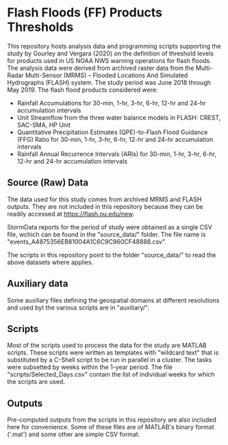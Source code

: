 # Flash Floods (FF) Products Thresholds

This repository hosts analysis data and programming scripts supporting the study by Gourley and Vergara (2020) on the definition of threshold levels for products used in US NOAA NWS warning operations for flash floods. The analysis data were derived from archived raster data from the Multi-Radar Multi-Sensor (MRMS) – Flooded Locations And Simulated Hydrographs (FLASH) system. The study period was June 2018 through May 2019. The flash flood products considered were:

* Rainfall Accumulations for 30-min, 1-hr, 3-hr, 6-hr, 12-hr and 24-hr accumulation intervals
* Unit Streamflow from the three water balance models in FLASH: CREST, SAC-SMA, HP Unit 
* Quantitative Precipitation Estimates (QPE)-to-Flash Flood Guidance (FFG) Ratio for 30-min, 1-hr, 3-hr, 6-hr, 12-hr and 24-hr accumulation intervals
* Rainfall Annual Recurrence Intervals (ARIs) for 30-min, 1-hr, 3-hr, 6-hr, 12-hr and 24-hr accumulation intervals

## Source (Raw) Data

The data used for this study comes from archived MRMS and FLASH outputs. They are not included in this repository because they can be readily accessed at https://flash.ou.edu/new.

StormData reports for the period of study were obtained as a single CSV file, wchich can be found in the "source_data/" folder. The file name is "events_A4875356EB81004A1C6C9C960CF48888.csv".

The scripts in this repository point to the folder "source_data/" to read the above datasets where applies.

## Auxiliary data

Some auxiliary files defining the geospatial domains at different resolutions and used byt the various scripts are in "auxiliary/".

## Scripts

Most of the scripts used to process the data for the study are MATLAB scripts. These scripts were written as templates with "wildcard text" that is substituted by a C-Shell script to be run in parallel in a cluster. The tasks were subsetted by weeks within the 1-year period. The file "scripts/Selected_Days.csv" contain the list of individual weeks for which the scripts are used.

## Outputs

Pre-computed outputs from the scripts in this repository are also included here for convenience. Some of these files are of MATLAB's binary format ('.mat') and some other are simple CSV format.
